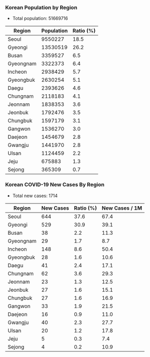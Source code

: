 ### Korean Population by Region
* Total population: 51669716

| Region | Population | Ratio (%) |
| ------ | ---------- | --------- |
| Seoul | 9550227 | 18.5 |
| Gyeongi | 13530519 | 26.2 |
| Busan | 3359527 | 6.5 |
| Gyeongnam | 3322373 | 6.4 |
| Incheon | 2938429 | 5.7 |
| Gyeongbuk | 2630254 | 5.1 |
| Daegu | 2393626 | 4.6 |
| Chungnam | 2118183 | 4.1 |
| Jeonnam | 1838353 | 3.6 |
| Jeonbuk | 1792476 | 3.5 |
| Chungbuk | 1597179 | 3.1 |
| Gangwon | 1536270 | 3.0 |
| Daejeon | 1454679 | 2.8 |
| Gwangju | 1441970 | 2.8 |
| Ulsan | 1124459 | 2.2 |
| Jeju | 675883 | 1.3 |
| Sejong | 365309 | 0.7 |

### Korean COVID-19 New Cases By Region
* Total new cases: 1714

| Region | New Cases | Ratio (%) | New Cases / 1M |
| ------ | --------- | --------- | -------------- |
| Seoul | 644 | 37.6 | 67.4
| Gyeongi | 529 | 30.9 | 39.1
| Busan | 38 | 2.2 | 11.3
| Gyeongnam | 29 | 1.7 | 8.7
| Incheon | 148 | 8.6 | 50.4
| Gyeongbuk | 28 | 1.6 | 10.6
| Daegu | 41 | 2.4 | 17.1
| Chungnam | 62 | 3.6 | 29.3
| Jeonnam | 23 | 1.3 | 12.5
| Jeonbuk | 27 | 1.6 | 15.1
| Chungbuk | 27 | 1.6 | 16.9
| Gangwon | 33 | 1.9 | 21.5
| Daejeon | 16 | 0.9 | 11.0
| Gwangju | 40 | 2.3 | 27.7
| Ulsan | 20 | 1.2 | 17.8
| Jeju | 5 | 0.3 | 7.4
| Sejong | 4 | 0.2 | 10.9
